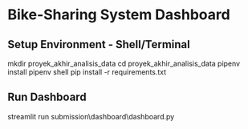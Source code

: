 # Bike-Sharing System Dashboard

## Setup Environment - Shell/Terminal

mkdir proyek_akhir_analisis_data
cd proyek_akhir_analisis_data
pipenv install
pipenv shell
pip install -r requirements.txt

## Run Dashboard

streamlit run submission\dashboard\dashboard.py
